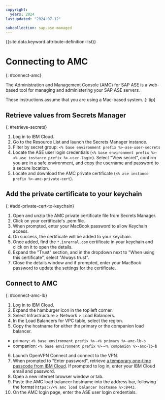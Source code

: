 ```yaml
---
copyright:
  years: 2024
lastupdated: "2024-07-12"

subcollection: sap-ase-managed
---
```


{{site.data.keyword.attribute-definition-list}}

# Connecting to AMC
{: #connect-amc}

The Administration and Management Console (AMC) for SAP ASE is a web-based tool for managing and administering your SAP ASE servers.

These instructions assume that you are using a Mac-based system.
{: tip}

## Retrieve values from Secrets Manager
{: #retrieve-secrets}

1. Log in to IBM Cloud.
2. Go to the Resource List and launch the Secrets Manager instance.
3. Filter by secret group: `<% base environment prefix %>-ase-user-secrets`
4. Locate the ASE user login credentials (`<% base environment prefix %>-<% ase instance prefix %>-user-login`). Select "View secret", confirm you are in a safe environment, and copy the username and password to a secure location.   
5. Locate and download the AMC private certificate (`<% ase instance prefix %>-amc-private-cert`).

## Add the private certificate to your keychain
{: #add-private-cert-to-keychain}

1. Open and unzip the AMC private certificate file from Secrets Manager.
2. Click on your certificate's .pem file.
3. When prompted, enter your MacBook password to allow Keychain access.
4. On success, the certificate will be added to your keychain.
5. Once added, find the `*.inrernal.com` certificate in your keychain and click on it to open the details.
6. Expand the "Trust" section, and in the dropdown next to "When using this certificate", select "Always trust".
7. Close the details window and if prompted, enter your MacBook password to update the settings for the certificate.

## Connect to AMC
{: #connect-amc-lb}

1. Log in to IBM Cloud.
2. Expand the hamburger icon in the top left corner.
3. Select Infrastructure > Network > Load Balancers.
4. In the Load Balancers for VPC table, select the region.
5. Copy the hostname for either the primary or the companion load balancer.
  - primary: `<% base environment prefix %>-<% primary %>-amc-lb-b`
  - companion: `<% base environment prefix %>-<% companion %>-amc-lb-b`
6. Launch OpenVPN Connect and connect to the VPN.
7. When prompted to "Enter password", retrieve [a temporary one-time passcode from IBM Cloud](https://iam.cloud.ibm.com/identity/passcode). If prompted to log in, enter your IBM Cloud email and password.
8. Open a new internet browser window or tab.
9. Paste the AMC load balancer hostname into the address bar, following the format `https://<% amc load balancer hostname %>:8443`.
10. On the AMC login page, enter the ASE user login credentials.
